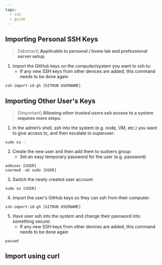 ```yaml
---
tags:
  - ssh
  - guide
---
```

## Importing Personal SSH Keys

>[!abstract] **Applicable to personal / home lab and professional server setup**

1. Import the GitHub keys on the computer/system you want to ssh to:
    - If any new SSH keys from other devices are added, this command needs to be done again

```
ssh-import-id-gh [GITHUB USERNAME]
```

## Importing Other User's Keys
> [!important] **Allowing other _trusted_ users ssh access to a system requires more steps:**

1. In the admin’s shell, ssh into the system (e.g. node, VM, etc.) you want to give access to, and then escalate to superuser:
```
sudo su -
```

2. Create the new user and then add them to sudoers group:  
    - Set an easy temporary password for the user (e.g. password)
```
adduser [USER]
usermod -aG sudo [USER]
```

3. Switch the newly created user account:
```
sudo su [USER] -
```

4. Import the user’s GitHub keys so they can ssh from their computer:
```
ssh-import-id-gh [GITHUB USERNAME]
```

5. Have user ssh into the system and change their password into something secure:  
    - If any new SSH keys from other devices are added, this command needs to be done again
```
passwd
```

## Import using curl

